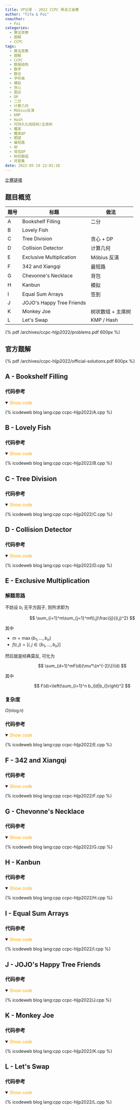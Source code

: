 ```yaml
---
title: VP记录 - 2022 CCPC 黑龙江省赛
author: "Tifa & Foi"
coauthor:
  - Foi
categories:
  - 算法竞赛
  - 题解
  - CCPC
tags:
  - 算法竞赛
  - 题解
  - CCPC
  - 数据结构
  - 数学
  - 数论
  - 字符串
  - 模拟
  - 贪心
  - 图论
  - DP
  - 二分
  - 计算几何
  - Möbius反演
  - KMP
  - Hash
  - 可持久化线段树/主席树
  - 概率
  - 概率DP
  - 期望
  - 最短路
  - 树
  - 背包DP
  - 树状数组
  - 并查集
date: 2022-05-19 22:01:18
---
```


[比赛链接](https://codeforces.com/gym/103688)

<!-- more -->

## 题目概览

| 题号 | 标题                      | 做法              |
| ---- | ------------------------- | ----------------- |
| A    | Bookshelf Filling         | 二分              |
| B    | Lovely Fish               |                   |
| C    | Tree Division             | 贪心 + DP         |
| D    | Collision Detector        | 计算几何          |
| E    | Exclusive Multiplication  | Möbius 反演       |
| F    | 342 and Xiangqi           | 最短路            |
| G    | Chevonne's Necklace       | 背包              |
| H    | Kanbun                    | 模拟              |
| I    | Equal Sum Arrays          | 签到              |
| J    | JOJO's Happy Tree Friends |                   |
| K    | Monkey Joe                | 树状数组 + 主席树 |
| L    | Let's Swap                | KMP / Hash        |

{% pdf /archives/ccpc-hljp2022/problems.pdf 600px %}

## 官方题解

{% pdf /archives/ccpc-hljp2022/official-solutions.pdf 600px %}

## A - Bookshelf Filling

### 代码参考

<details open>
<summary><font color='orange'>Show code</font></summary>

{% icodeweb blog lang:cpp ccpc-hljp2022/A.cpp %}

</details>

## B - Lovely Fish

### 代码参考

<details open>
<summary><font color='orange'>Show code</font></summary>

{% icodeweb blog lang:cpp ccpc-hljp2022/B.cpp %}

</details>

## C - Tree Division

### 代码参考

<details open>
<summary><font color='orange'>Show code</font></summary>

{% icodeweb blog lang:cpp ccpc-hljp2022/C.cpp %}

</details>

## D - Collision Detector

### 代码参考

<details open>
<summary><font color='orange'>Show code</font></summary>

{% icodeweb blog lang:cpp ccpc-hljp2022/D.cpp %}

</details>

## E - Exclusive Multiplication

### 解题思路

不妨设 $b_i$ 无平方因子, 则所求即为

$$
\sum_{i=1}^m\sum_{j=1}^mf(i,j)\frac{ij}{(i,j)^2}
$$

其中

- $m=\max\{b_1,...,b_n\}$
- $f(i,j)=[i,j\in \{b_1,...,b_n\}]$

然后就是经典莫反, 可化为

$$
\sum_{d=1}^mF(d)(\mu*\{n^{-2}\})(d)
$$

其中

$$
F(d)=\left(\sum_{i=1}^n b_i[d|b_i]\right)^2
$$

### 复杂度

$O(n\log n)$

### 代码参考

<details open>
<summary><font color='orange'>Show code</font></summary>

{% icodeweb blog lang:cpp ccpc-hljp2022/E.cpp %}

</details>

## F - 342 and Xiangqi

### 代码参考

<details open>
<summary><font color='orange'>Show code</font></summary>

{% icodeweb blog lang:cpp ccpc-hljp2022/F.cpp %}

</details>

## G - Chevonne's Necklace

### 代码参考

<details open>
<summary><font color='orange'>Show code</font></summary>

{% icodeweb blog lang:cpp ccpc-hljp2022/G.cpp %}

</details>

## H - Kanbun

### 代码参考

<details open>
<summary><font color='orange'>Show code</font></summary>

{% icodeweb blog lang:cpp ccpc-hljp2022/H.cpp %}

</details>

## I - Equal Sum Arrays

### 代码参考

<details open>
<summary><font color='orange'>Show code</font></summary>

{% icodeweb blog lang:cpp ccpc-hljp2022/I.cpp %}

</details>

## J - JOJO's Happy Tree Friends

### 代码参考

<details open>
<summary><font color='orange'>Show code</font></summary>

{% icodeweb blog lang:cpp ccpc-hljp2022/J.cpp %}

</details>

## K - Monkey Joe

### 代码参考

<details open>
<summary><font color='orange'>Show code</font></summary>

{% icodeweb blog lang:cpp ccpc-hljp2022/K.cpp %}

</details>

## L - Let's Swap

### 代码参考

<details open>
<summary><font color='orange'>Show code</font></summary>

{% icodeweb blog lang:cpp ccpc-hljp2022/L.cpp %}

</details>
